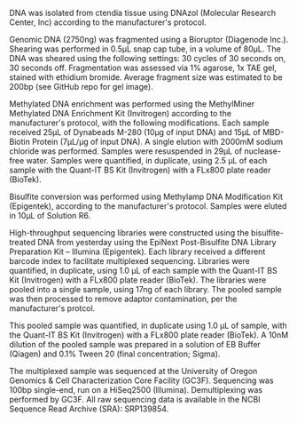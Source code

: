 DNA was isolated from ctendia tissue using DNAzol (Molecular Research Center, Inc) according to the manufacturer's protocol.

Genomic DNA (2750ng) was fragmented using a Bioruptor (Diagenode Inc.). Shearing was performed in 0.5μL snap cap tube, in a volume of 80μL. The DNA was sheared using the following settings: 30 cycles of 30 seconds on, 30 seconds off. Fragmentation was assessed via 1% agarose, 1x TAE gel, stained with ethidium bromide. Average fragment size was estimated to be 200bp (see GitHub repo for gel image).

Methylated DNA enrichment was performed using the MethylMiner Methylated DNA Enrichment Kit (Invitrogen) according to the manufacturer's protocol, with the following modifications. Each sample received 25μL of Dynabeads M-280 (10μg of input DNA) and 15μL of MBD-Biotin Protein (7μL/μg of input DNA). A single elution with 2000mM sodium chloride was performed. Samples were resuspended in 29μL of nuclease-free water. Samples were quantified, in duplicate, using 2.5 μL of each sample with the Quant-IT BS Kit (Invitrogen) with a FLx800 plate reader (BioTek).

Bisulfite conversion was performed using Methylamp DNA Modification Kit (Epigentek), according to the manufacturer's protocol. Samples were eluted in 10μL of Solution R6.

High-throughput sequencing libraries were constructed using the bisulfite-treated DNA from yesterday using the EpiNext Post-Bisulfite DNA Library Preparation Kit – Illumina (Epigentek). Each library received a different barcode index to facilitate multiplexed sequencing. Libraries were quantified, in duplicate, using 1.0 μL of each sample with the Quant-IT BS Kit (Invitrogen) with a FLx800 plate reader (BioTek). The libraries were pooled into a single sample, using 17ng of each library. The pooled sample was then processed to remove adaptor contamination, per the manufacturer's protcol.

This pooled sample was quantified, in duplicate using 1.0 μL of sample, with the Quant-IT BS Kit (Invitrogen) with a FLx800 plate reader (BioTek). A 10nM dilution of the pooled sample was prepared in a solution of EB Buffer (Qiagen) and 0.1% Tween 20 (final concentration; Sigma).

The multiplexed sample was sequenced at the University of Oregon Genomics & Cell Characterization Core Facility (GC3F). Sequencing was 100bp single-end, run on a HiSeq2500 (Illumina). Demultiplexing was performed by GC3F. All raw sequencing data is available in the NCBI Sequence Read Archive (SRA): SRP139854.
